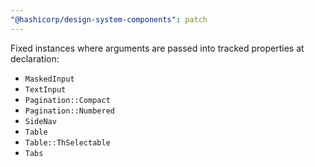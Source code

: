 ```yaml
---
"@hashicorp/design-system-components": patch
---
```


Fixed instances where arguments are passed into tracked properties at declaration:
  * `MaskedInput`
  * `TextInput`
  * `Pagination::Compact`
  * `Pagination::Numbered`
  * `SideNav`
  * `Table`
  * `Table::ThSelectable`
  * `Tabs`
